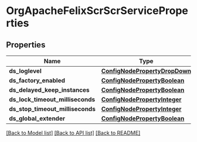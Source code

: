 # OrgApacheFelixScrScrServiceProperties

## Properties
Name | Type | Description | Notes
------------ | ------------- | ------------- | -------------
**ds_loglevel** | [**ConfigNodePropertyDropDown**](ConfigNodePropertyDropDown.md) |  | [optional] 
**ds_factory_enabled** | [**ConfigNodePropertyBoolean**](ConfigNodePropertyBoolean.md) |  | [optional] 
**ds_delayed_keep_instances** | [**ConfigNodePropertyBoolean**](ConfigNodePropertyBoolean.md) |  | [optional] 
**ds_lock_timeout_milliseconds** | [**ConfigNodePropertyInteger**](ConfigNodePropertyInteger.md) |  | [optional] 
**ds_stop_timeout_milliseconds** | [**ConfigNodePropertyInteger**](ConfigNodePropertyInteger.md) |  | [optional] 
**ds_global_extender** | [**ConfigNodePropertyBoolean**](ConfigNodePropertyBoolean.md) |  | [optional] 

[[Back to Model list]](../README.md#documentation-for-models) [[Back to API list]](../README.md#documentation-for-api-endpoints) [[Back to README]](../README.md)


